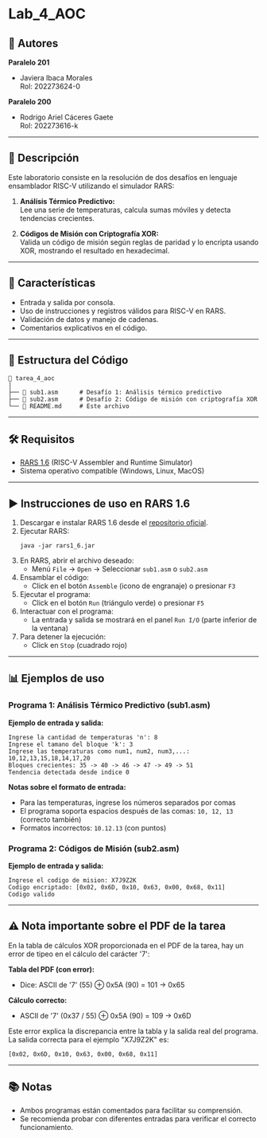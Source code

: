 # Lab_4_AOC

## 👥 Autores

**Paralelo 201**
- Javiera Ibaca Morales  
  Rol: 202273624-0

**Paralelo 200**
- Rodrigo Ariel Cáceres Gaete  
  Rol: 202273616-k

---

## 📝 Descripción

Este laboratorio consiste en la resolución de dos desafíos en lenguaje ensamblador RISC-V utilizando el simulador RARS:

1. **Análisis Térmico Predictivo:**  
   Lee una serie de temperaturas, calcula sumas móviles y detecta tendencias crecientes.

2. **Códigos de Misión con Criptografía XOR:**  
   Valida un código de misión según reglas de paridad y lo encripta usando XOR, mostrando el resultado en hexadecimal.

---

## 🚀 Características

- Entrada y salida por consola.
- Uso de instrucciones y registros válidos para RISC-V en RARS.
- Validación de datos y manejo de cadenas.
- Comentarios explicativos en el código.

---

## 📁 Estructura del Código

```
📁 tarea_4_aoc
│
├── 📄 sub1.asm      # Desafío 1: Análisis térmico predictivo
├── 📄 sub2.asm      # Desafío 2: Código de misión con criptografía XOR
└── 📄 README.md     # Este archivo
```

---

## 🛠️ Requisitos

- [RARS 1.6](https://github.com/TheThirdOne/rars/releases/tag/v1.6) (RISC-V Assembler and Runtime Simulator)
- Sistema operativo compatible (Windows, Linux, MacOS)

---

## ▶️ Instrucciones de uso en RARS 1.6

1. Descargar e instalar RARS 1.6 desde el [repositorio oficial](https://github.com/TheThirdOne/rars/releases/tag/v1.6).
2. Ejecutar RARS:
   ```
   java -jar rars1_6.jar
   ```
3. En RARS, abrir el archivo deseado:
   - Menú `File` → `Open` → Seleccionar `sub1.asm` o `sub2.asm`
4. Ensamblar el código:
   - Click en el botón `Assemble` (icono de engranaje) o presionar `F3`
5. Ejecutar el programa:
   - Click en el botón `Run` (triángulo verde) o presionar `F5`
6. Interactuar con el programa:
   - La entrada y salida se mostrará en el panel `Run I/O` (parte inferior de la ventana)
7. Para detener la ejecución:
   - Click en `Stop` (cuadrado rojo)

---

## 📊 Ejemplos de uso

### Programa 1: Análisis Térmico Predictivo (sub1.asm)

**Ejemplo de entrada y salida:**

```
Ingrese la cantidad de temperaturas 'n': 8
Ingrese el tamano del bloque 'k': 3
Ingrese las temperaturas como num1, num2, num3,...: 10,12,13,15,18,14,17,20
Bloques crecientes: 35 -> 40 -> 46 -> 47 -> 49 -> 51
Tendencia detectada desde indice 0
```

**Notas sobre el formato de entrada:**
- Para las temperaturas, ingrese los números separados por comas
- El programa soporta espacios después de las comas: `10, 12, 13` (correcto también)
- Formatos incorrectos: `10.12.13` (con puntos)

### Programa 2: Códigos de Misión (sub2.asm)

**Ejemplo de entrada y salida:**

```
Ingrese el codigo de mision: X7J9Z2K
Codigo encriptado: [0x02, 0x6D, 0x10, 0x63, 0x00, 0x68, 0x11]
Codigo valido
```

---

## ⚠️ Nota importante sobre el PDF de la tarea

En la tabla de cálculos XOR proporcionada en el PDF de la tarea, hay un error de tipeo en el cálculo del carácter '7':

**Tabla del PDF (con error):**
- Dice: ASCII de '7' (55) ⊕ 0x5A (90) = 101 → 0x65

**Cálculo correcto:**
- ASCII de '7' (0x37 / 55) ⊕ 0x5A (90) = 109 → 0x6D

Este error explica la discrepancia entre la tabla y la salida real del programa. La salida correcta para el ejemplo "X7J9Z2K" es:
```
[0x02, 0x6D, 0x10, 0x63, 0x00, 0x68, 0x11]
```

---

## 📚 Notas

- Ambos programas están comentados para facilitar su comprensión.
- Se recomienda probar con diferentes entradas para verificar el correcto funcionamiento.